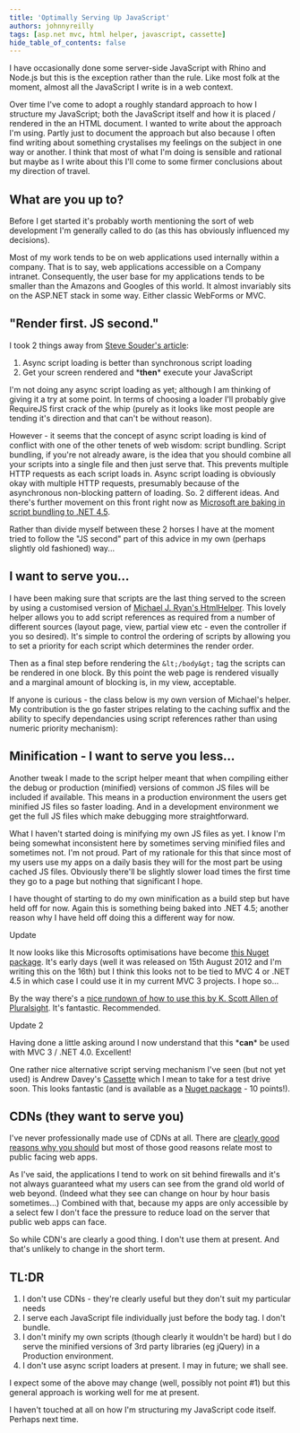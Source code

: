 ```yaml
---
title: 'Optimally Serving Up JavaScript'
authors: johnnyreilly
tags: [asp.net mvc, html helper, javascript, cassette]
hide_table_of_contents: false
---
```


I have occasionally done some server-side JavaScript with Rhino and Node.js but this is the exception rather than the rule. Like most folk at the moment, almost all the JavaScript I write is in a web context.

Over time I've come to adopt a roughly standard approach to how I structure my JavaScript; both the JavaScript itself and how it is placed / rendered in the an HTML document. I wanted to write about the approach I'm using. Partly just to document the approach but also because I often find writing about something crystalises my feelings on the subject in one way or another. I think that most of what I'm doing is sensible and rational but maybe as I write about this I'll come to some firmer conclusions about my direction of travel.

## What are you up to?

Before I get started it's probably worth mentioning the sort of web development I'm generally called to do (as this has obviously influenced my decisions).

Most of my work tends to be on web applications used internally within a company. That is to say, web applications accessible on a Company intranet. Consequently, the user base for my applications tends to be smaller than the Amazons and Googles of this world. It almost invariably sits on the ASP.NET stack in some way. Either classic WebForms or MVC.

## "Render first. JS second."

I took 2 things away from [Steve Souder's article](http://www.stevesouders.com/blog/2010/09/30/render-first-js-second/):

1. Async script loading is better than synchronous script loading
2. Get your screen rendered and \***then**\* execute your JavaScript

I'm not doing any async script loading as yet; although I am thinking of giving it a try at some point. In terms of choosing a loader I'll probably give RequireJS first crack of the whip (purely as it looks like most people are tending it's direction and that can't be without reason).

However - it seems that the concept of async script loading is kind of conflict with one of the other tenets of web wisdom: script bundling. Script bundling, if you're not already aware, is the idea that you should combine all your scripts into a single file and then just serve that. This prevents multiple HTTP requests as each script loads in. Async script loading is obviously okay with multiple HTTP requests, presumably because of the asynchronous non-blocking pattern of loading. So. 2 different ideas. And there's further movement on this front right now as [Microsoft are baking in script bundling to .NET 4.5](http://www.hanselman.com/blog/VisualStudio2012RCIsReleasedTheBigWebRollup.aspx).

Rather than divide myself between these 2 horses I have at the moment tried to follow the "JS second" part of this advice in my own (perhaps slightly old fashioned) way...

## I want to serve you...

I have been making sure that scripts are the last thing served to the screen by using a customised version of [Michael J. Ryan's HtmlHelper](http://frugalcoder.us/post/2009/06/29/Handling-Scripts-in-ASPNet-MVC.aspx). This lovely helper allows you to add script references as required from a number of different sources (layout page, view, partial view etc - even the controller if you so desired). It's simple to control the ordering of scripts by allowing you to set a priority for each script which determines the render order.

Then as a final step before rendering the `&lt;/body&gt;` tag the scripts can be rendered in one block. By this point the web page is rendered visually and a marginal amount of blocking is, in my view, acceptable.

If anyone is curious - the class below is my own version of Michael's helper. My contribution is the go faster stripes relating to the caching suffix and the ability to specify dependancies using script references rather than using numeric priority mechanism):

<script src="https://gist.github.com/3019159.js?file=ScriptExtensions.cs"></script>

## Minification - I want to serve you less...

Another tweak I made to the script helper meant that when compiling either the debug or production (minified) versions of common JS files will be included if available. This means in a production environment the users get minified JS files so faster loading. And in a development environment we get the full JS files which make debugging more straightforward.

What I haven't started doing is minifying my own JS files as yet. I know I'm being somewhat inconsistent here by sometimes serving minified files and sometimes not. I'm not proud. Part of my rationale for this that since most of my users use my apps on a daily basis they will for the most part be using cached JS files. Obviously there'll be slightly slower load times the first time they go to a page but nothing that significant I hope.

I have thought of starting to do my own minification as a build step but have held off for now. Again this is something being baked into .NET 4.5; another reason why I have held off doing this a different way for now.

Update

It now looks like this Microsofts optimisations have become [this Nuget package](http://nuget.org/packages/Microsoft.AspNet.Web.Optimization). It's early days (well it was released on 15th August 2012 and I'm writing this on the 16th) but I think this looks not to be tied to MVC 4 or .NET 4.5 in which case I could use it in my current MVC 3 projects. I hope so...

By the way there's a [nice rundown of how to use this by K. Scott Allen of Pluralsight](http://www.pluralsight.com/training/Courses/TableOfContents/mvc4#mvc4-m3-optimization). It's fantastic. Recommended.

Update 2

Having done a little asking around I now understand that this \***can**\* be used with MVC 3 / .NET 4.0. Excellent!

One rather nice alternative script serving mechanism I've seen (but not yet used) is Andrew Davey's [Cassette](http://getcassette.net) which I mean to take for a test drive soon. This looks fantastic (and is available as a [Nuget package](http://nuget.org/packages/Cassette) \- 10 points!).

## CDNs (they want to serve you)

I've never professionally made use of CDNs at all. There are [clearly good reasons why you should](http://encosia.com/3-reasons-why-you-should-let-google-host-jquery-for-you/) but most of those good reasons relate most to public facing web apps.

As I've said, the applications I tend to work on sit behind firewalls and it's not always guaranteed what my users can see from the grand old world of web beyond. (Indeed what they see can change on hour by hour basis sometimes...) Combined with that, because my apps are only accessible by a select few I don't face the pressure to reduce load on the server that public web apps can face.

So while CDN's are clearly a good thing. I don't use them at present. And that's unlikely to change in the short term.

## TL:DR

1. I don't use CDNs - they're clearly useful but they don't suit my particular needs
2. I serve each JavaScript file individually just before the body tag. I don't bundle.
3. I don't minify my own scripts (though clearly it wouldn't be hard) but I do serve the minified versions of 3rd party libraries (eg jQuery) in a Production environment.
4. I don't use async script loaders at present. I may in future; we shall see.

I expect some of the above may change (well, possibly not point #1) but this general approach is working well for me at present.

I haven't touched at all on how I'm structuring my JavaScript code itself. Perhaps next time.
